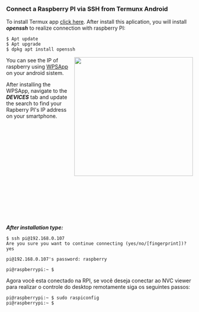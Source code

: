 ### Connect a Raspberry PI via SSH from Termunx Android

To install Termux app  <a href="https://termux.com/" target="_blank" title="HTML Tutorials">click here</a>.
After install this aplication, you will install ***openssh*** to realize connection with raspberry PI:
```terminal
$ Apt update
$ Apt upgrade
$ dpkg apt install openssh
```
<p > 
<img align="right" src="https://raw.githubusercontent.com/horberlan/curiculo/main/WPSApp.png?token=ALEU6A2DMEGH7RBETBURFFTAB3P4Q" width="320" height="">
</p>

You can see the IP of raspberry using  <a href="https://play.google.com/store/apps/details?id=com.themausoft.wpsapp&hl=en&gl=USWPSApp" target="_blank" title="HTML Tutorials">WPSApp</a> on your android sistem.


After installing the WPSApp, navigate to the  ***DEVICES*** tab and update the search to find your Rapberry PI's IP address on your smartphone.





<br><br><br><br><br><br><br><br><br><br><br><br><br><br><br>



***After installation type:***

```terminal
$ ssh pi@192.168.0.107
Are you sure you want to continue connecting (yes/no/[fingerprint])? yes

pi@192.168.0.107's password: raspberry

pi@raspberrypi:~ $
```
Agora você esta conectado na RPI, se você deseja conectar ao NVC viewer para realizar o controle do desktop remotamente  siga os seguintes passos:
```
pi@raspberrypi:~ $ sudo raspiconfig
pi@raspberrypi:~ $
```
